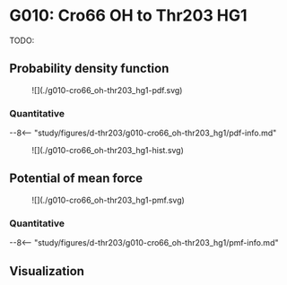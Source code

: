 # G010: Cro66 OH to Thr203 HG1

TODO:

## Probability density function

<figure markdown>
![](./g010-cro66_oh-thr203_hg1-pdf.svg)
</figure>

### Quantitative

--8<-- "study/figures/d-thr203/g010-cro66_oh-thr203_hg1/pdf-info.md"

<figure markdown>
![](./g010-cro66_oh-thr203_hg1-hist.svg)
</figure>

## Potential of mean force

<figure markdown>
![](./g010-cro66_oh-thr203_hg1-pmf.svg)
</figure>

### Quantitative

--8<-- "study/figures/d-thr203/g010-cro66_oh-thr203_hg1/pmf-info.md"

## Visualization

<div id="reduced-view" class="mol-container"></div>
<script>
document.addEventListener('DOMContentLoaded', (event) => {
    const viewer = molstar.Viewer.create('reduced-view', {
        layoutIsExpanded: false,
        layoutShowControls: false,
        layoutShowRemoteState: false,
        layoutShowSequence: true,
        layoutShowLog: false,
        layoutShowLeftPanel: false,
        viewportShowExpand: true,
        viewportShowSelectionMode: true,
        viewportShowAnimation: false,
        pdbProvider: 'rcsb',
    }).then(viewer => {
        // viewer.loadStructureFromUrl("/analysis/005-rogfp-glh-md/data/traj/frame_106403.pdb", "pdb");
        viewer.loadSnapshotFromUrl("/misc/002-molstar-states/reduced-example.molj", "molj");
    });
});
</script>
